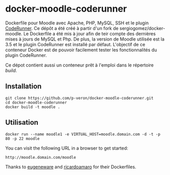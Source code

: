 docker-moodle-coderunner
========================

Dockerfile pour Moodle avec Apache, PHP, MySQL, SSH et le plugin [CodeRunner](https://coderunner.org.nz). Ce dépôt a été créé à partir d'un fork de sergiogomez/docker-moodle. Le Dockerfile a été mis à jour afin de teir compte des dernières mises à jours de MySQL et Php. De plus, la version de Moodle utilisée est la 3.5 et le plugin CodeRunner est installé par défaut. L'objectif de ce conteneur Docker est de pouvoir facilement tester les fonctionnalités du plugin CodeRunner.

Ce dépot contient aussi un conteneur prêt à l'emploi dans le répertoire *build*.

## Installation

```
git clone https://github.com/p-veron/docker-moodle-coderunner.git
cd docker-moodle-coderunner
docker build -t moodle .
```

## Utilisation


```
docker run --name moodle1 -e VIRTUAL_HOST=moodle.domain.com -d -t -p 80 -p 22 moodle
```

You can visit the following URL in a browser to get started:

```
http://moodle.domain.com/moodle
```

Thanks to [eugeneware](https://github.com/eugeneware) and [ricardoamaro](https://github.com/ricardoamaro) for their Dockerfiles.

